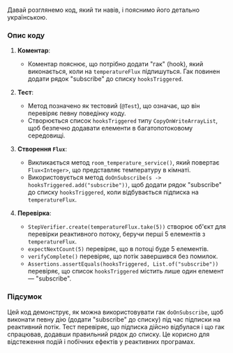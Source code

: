 ```java

```
Давай розглянемо код, який ти навів, і пояснимо його детально українською.

### Опис коду

1. **Коментар**:
    - Коментар пояснює, що потрібно додати "гак" (hook), який виконається, коли на `temperatureFlux` підпишуться. Гак повинен додати рядок "subscribe" до списку `hooksTriggered`.

2. **Тест**:
    - Метод позначено як тестовий (`@Test`), що означає, що він перевіряє певну поведінку коду.
    - Створюється список `hooksTriggered` типу `CopyOnWriteArrayList`, щоб безпечно додавати елементи в багатопотоковому середовищі.

3. **Створення `Flux`**:
    - Викликається метод `room_temperature_service()`, який повертає `Flux<Integer>`, що представляє температуру в кімнаті.
    - Використовується метод `doOnSubscribe(s -> hooksTriggered.add("subscribe"))`, щоб додати рядок "subscribe" до списку `hooksTriggered`, коли відбувається підписка на `temperatureFlux`.

4. **Перевірка**:
    - `StepVerifier.create(temperatureFlux.take(5))` створює об'єкт для перевірки реактивного потоку, беручи перші 5 елементів з `temperatureFlux`.
    - `expectNextCount(5)` перевіряє, що в потоці буде 5 елементів.
    - `verifyComplete()` перевіряє, що потік завершився без помилок.
    - `Assertions.assertEquals(hooksTriggered, List.of("subscribe"))` перевіряє, що список `hooksTriggered` містить лише один елемент — "subscribe".

### Підсумок

Цей код демонструє, як можна використовувати гак `doOnSubscribe`, щоб виконати певну дію (додати "subscribe" до списку) під час підписки на реактивний потік. Тест перевіряє, що підписка дійсно відбулася і що гак спрацював, додавши правильний рядок до списку. Це корисно для відстеження подій і побічних ефектів у реактивних програмах.